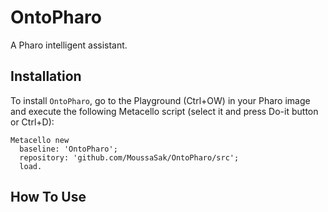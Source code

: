 # OntoPharo

A Pharo intelligent assistant.

## Installation 

To install `OntoPharo`, go to the Playground (Ctrl+OW) in your Pharo image and execute the following Metacello script (select it and press Do-it button or Ctrl+D):
```smalltalk
Metacello new
  baseline: 'OntoPharo';
  repository: 'github.com/MoussaSak/OntoPharo/src';
  load.
```

## How To Use
